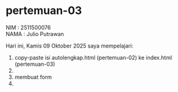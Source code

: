 # pertemuan-03

NIM : 2511500076<br>
NAMA : Julio Putrawan<br>

Hari ini, Kamis 09 Oktober 2025 saya mempelajari:
<ol>
<li>copy-paste isi autolengkap.html (pertemuan-02) ke index.html (pertemuan-03)<li>
<li>membuat form<li>
<ol>
